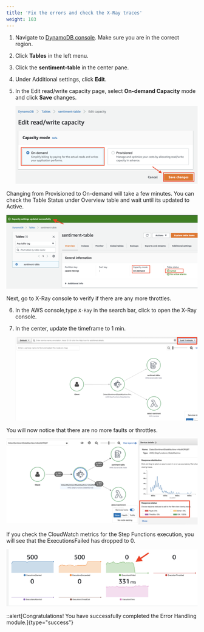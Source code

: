 ```yaml
---
title: 'Fix the errors and check the X-Ray traces'
weight: 103
---
```


1. Navigate to [DynamoDB console](https://console.aws.amazon.com/dynamodbv2/home). Make sure you are in the correct region.

2. Click **Tables** in the left menu.

3. Click the **sentiment-table** in the center pane.

4. Under Additional settings, click **Edit**.

5. In the Edit read/write capacity page, select **On-demand Capacity** mode and click **Save** changes.

   ![Update DDB](/static/img/module-12/ddb-update-table.png)

Changing from Provisioned to On-demand will take a few minutes. You can check the Table Status under Overview table and wait until its updated to Active.
   
   ![Updated DDB](/static/img/module-12/ddb-on-demand.png)

Next, go to X-Ray console to verify if there are any more throttles.

6. In the AWS console,type `X-Ray` in the search bar, click to open the X-Ray console.

7. In the center, update the timeframe to 1 min.

   ![No throttles](/static/img/module-12/x-ray-update-time.png)

You will now notice that there are no more faults or throttles. 

   ![No throttles](/static/img/module-12/x-ray-no-throttles.png)

If you check the CloudWatch metrics for the Step Functions execution, you will see that the ExecutionsFailed has dropped to 0. 

   ![Zero Failed executions](/static/img/module-12/cw-states-execution-metrics-0.png)

   ::alert[Congratulations! You have successfully completed the Error Handling module.]{type="success"}
